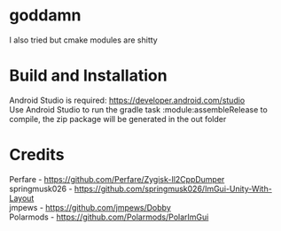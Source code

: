 # goddamn
I also tried but cmake modules are shitty


# Build and Installation
Android Studio is required: https://developer.android.com/studio  <br />
Use Android Studio to run the gradle task :module:assembleRelease to compile, the zip package will be generated in the out folder

# Credits
Perfare - https://github.com/Perfare/Zygisk-Il2CppDumper <br />
springmusk026 - https://github.com/springmusk026/ImGui-Unity-With-Layout <br />
jmpews - https://github.com/jmpews/Dobby <br />
Polarmods - https://github.com/Polarmods/PolarImGui <br />
